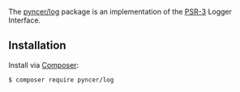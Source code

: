The [pyncer/log](https://github.com/pyncerrc/pyncer-log) package is an
implementation of the [PSR-3](https://www.php-fig.org/psr/psr-3) Logger
Interface.

## Installation

Install via [Composer](https://getcomposer.org):

```bash
$ composer require pyncer/log
```
